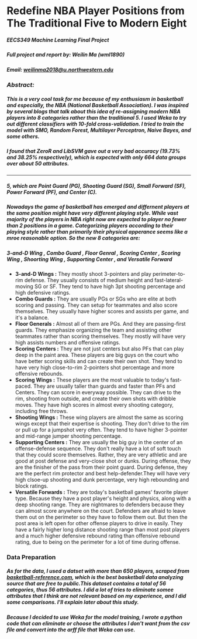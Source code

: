 # Redefine NBA Player Positions from The Traditional Five to Modern Eight

##### **EECS349 Machine Learning Final Project**
##### Full project and report by: Weilin Ma (wml1890)
##### Email: weilinma2018@u.northwestern.edu

### _Abstract:_
##### This is a very cool task for me because of my enthusiasm in basketball and especially, the NBA (National Basketball Association). I was inspired by several blogs that talk about this idea of re-assigning modern NBA players into 8 categories rather than the traditional 5. I used Weka to try out different classifiers with 10-fold cross-validation. I tried to train the model with **SMO, Random Forest, Multilayer Perceptron, Naive Bayes**, and some others.

##### I found that **ZeroR** and **LibSVM** gave out a very bad accuracy (19.73% and 38.25% respectively), which is expected with only 664 data groups over about 50 attributes.   

---

##### 5, which are Point Guard (**PG**), Shooting Guard (**SG**), Small Forward (**SF**), Power Forward (**PF**), and Center (**C**). 


##### Nowadays the game of basketball has emerged and differnent players at the same position might have very different playing style. While vast majority of the players in NBA right now are expected to player no fewer than 2 positions in a game. Categorizing players according to their playing style rather than primarily their physical apperance seems like a mroe reasonable option. So the new 8 categories are:
##### _3-and-D Wing_ , _Combo Guard_ , _Floor Genral_ , _Scoring Center_ , _Scoring Wing_ , _Shoorting Wing_ , _Supporting Center_ , and _Versatile Forward_ 



* **3-and-D Wings :** They mostly shoot 3-pointers and play perimeter-to-rim defense. They usually consists of medium height and fast-lateral-moving SG or SF. They tend to have high 3pt shooting percentage and high defensive ratings.
* **Combo Guards :** They are usually PGs or SGs who are elite at both scoring and passing. They can setup for teammates and also score themselves. They usually have higher scores and assists per game, and it's a balance.
* **Floor Generals :** Almost all of them are PGs. And they are passing-first guards. They emphasize organizing the team and assisting other teammates rather than scoring themselves. They mostly will have very high assists numbers and offensive ratings.
* **Scoring Centers :** They are not just centers but also PFs that can play deep in the paint area. These players are big guys on the court who have better scoring skills and can create their own shot. They tend to have very high close-to-rim 2-pointers shot percentage and more offensive rebounds.
* **Scoring Wings :** These players are the most valuable to today's fast-paced. They are usually taller than guards and faster than PFs and Centers. They can score in everyway possible. They can drive to the rim, shooting from outside, and create their own shots with dribble moves. They have high scores in almost every shooting category, including free throws.
* **Shooting Wings :** These wing players are almost the same as scoring wings except that their expertise is shooting. They don't drive to the rim or pull up for a jumpshot very often. They tend to have higher 3-pointer and mid-range jumper shooting percentage.
* **Supporting Centers :** They are usually the big guy in the center of an offense-defense sequence. They don't really have a lot of soft touch that they could score themselves. Rather, they are very athletic and are good at post defense and very-close shot or dunks. During offense, they are the finisher of the pass from their point guard. During defense, they are the perfect rim protector and best help-defender.They will have very high clsoe-up shooting and dunk percentage, very high rebounding and block ratings.
* **Versatile Forwards :** They are today's basketball games' favorite player type. Because they have a post player's height and physics, along with a deep shooting range. They are nightmares to defenders because they can almost score anywhere on the court. Defenders are afraid to leave them out on the perimeter so they have to follow them out. But then the post area is left open for other offense players to drive in easily. They have a fairly higher long distance shooting range than most post players and a much higher defensive rebound rating than offensive rebound rating, due to being on the perimeter for a lot of time during offense.

### Data Preparation
##### As for the data, I used a datset with more than 650 players, scraped from [basketball-reference.com](https://www.basketball-reference.com/play-index/), which is the best basketball data analyzing source that are free to public.This dataset contains a total of 56 categories, thus 56 attributes. I did a lot of tries to eliminate somee attributes that I think are not relevant based on my experience, and I did some comparisons. I'll explain later about this study.
##### Because I decided to use Weka for the model training, I wrote a python code that can **eliminate or choose** the attributes I don't want from the **csv** file and convert into the **arff** file that Weka can use.

